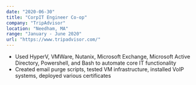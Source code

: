 ```yaml
---
date: "2020-06-30"
title: "CorpIT Engineer Co-op"
company: "TripAdvisor"
location: "Needham, MA"
range: "January - June 2020"
url: "https://www.tripadvisor.com/"
---
```


- Used HyperV, VMWare, Nutanix, Microsoft Exchange, Microsoft Active Directory, Powershell, and Bash to automate core IT functionality
- Created email purge scripts, tested VM infrastructure, installed VoIP systems, deployed various certificates
